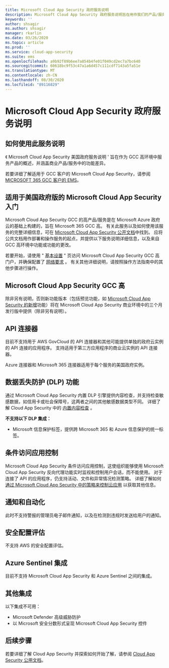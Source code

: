 ```yaml
---
title: Microsoft Cloud App Security 政府服务说明
description: Microsoft Cloud App Security 政府服务说明旨在用作我们的产品/服务的概述
keywords: ''
author: shsagir
ms.author: shsagir
manager: rkarlin
ms.date: 03/26/2020
ms.topic: article
ms.prod: ''
ms.service: cloud-app-security
ms.suite: ems
ms.openlocfilehash: a9b92f89b6ee7a854b4fe01f049cd2ec7a7bc640
ms.sourcegitcommit: 60618bc9f53c47a1a6d457c111cdf7143a5fa51e
ms.translationtype: MT
ms.contentlocale: zh-CN
ms.lasthandoff: 08/30/2020
ms.locfileid: "89116829"
---
```

# <a name="microsoft-cloud-app-security-government-service-description"></a>Microsoft Cloud App Security 政府服务说明

## <a name="how-to-use-this-service-description"></a>如何使用此服务说明

《 Microsoft Cloud App Security 美国政府服务说明 ' 旨在作为 GCC 高环境中服务产品的概述，并涵盖商业产品/服务中的功能差异。

若要详细了解适用于 GCC 客户的 Microsoft Cloud App Security，请参阅 [MICROSOFT 365 GCC 客户的 EMS](https://docs.microsoft.com/enterprise-mobility-security/solutions/ems-govt-service-description#ems-for-us-office-365-gcc-customers)。

## <a name="getting-started-with-microsoft-cloud-app-security-for-us-government-gcc-high"></a>适用于美国政府版的 Microsoft Cloud App Security 入门

Microsoft Cloud App Security GCC 的高产品/服务是在 Microsoft Azure 政府云的基础上构建的，旨在 Microsoft 365 GCC 高。 有关此服务以及如何使用该服务的完整详细信息，可在 [Microsoft Cloud App Security 公开文档](https://docs.microsoft.com/cloud-app-security/)中找到。 应将公共文档用作部署和操作服务的起点，并提供以下服务说明详细信息，以及来自 GCC 高环境中功能或功能的更改。

若要开始，请使用 " [基本设置](https://docs.microsoft.com/cloud-app-security/general-setup) " 页访问 Microsoft Cloud App Security GCC 高门户，并确保配置了 [网络要求](https://docs.microsoft.com/cloud-app-security/network-requirements) 。 有关其他详细说明，请按照操作方法指南中的其他步骤进行操作。

## <a name="feature-variations-in-microsoft-cloud-app-security-gcc-high"></a>Microsoft Cloud App Security GCC 高

除非另有说明，否则新功能版本（包括预览功能，如 [Microsoft Cloud App Security 的新增](https://docs.microsoft.com/cloud-app-security/release-notes)功能）将在 Microsoft Cloud App Security 商业环境中的三个月发行版中提供（除非另有说明）。

## <a name="api-connector"></a>API 连接器

目前不支持用于 AWS GovCloud 的 API 连接器和其他可能提供单独的政府云实例的 API 连接的应用程序。 支持适用于第三方应用程序的商业云实例的 API 连接器。

Azure 连接器和 Microsoft 365 连接器适用于每个服务的美国政府实例。

## <a name="data-loss-prevention-dlp-features"></a>数据丢失防护 (DLP) 功能

通过 Microsoft Cloud App Security 内置 DLP 引擎提供内容检查，并支持检查敏感数据，如信用卡或社会保障号，这两者之间的其他敏感数据类型不同。 详细了解 Cloud App Security 中的 [内置内容检查](https://docs.microsoft.com/cloud-app-security/content-inspection-built-in) 。

**不支持以下 DLP 集成：**

- Microsoft 信息保护标签，提供跨 Microsoft 365 和 Azure 信息保护的统一标签。

## <a name="conditional-access-app-control"></a>条件访问应用控制

Microsoft Cloud App Security 条件访问应用控制，这使组织能够使用 Microsoft Cloud App Security 反向代理功能实时监视和控制用户会话，而不能使用。
对于连接了 API 的应用程序，仍支持活动、文件和异常情况检测策略。 详细了解如何 [通过 Microsoft Cloud App Security 中的策略来控制云应用](https://docs.microsoft.com/cloud-app-security/control-cloud-apps-with-policies) 以获取其他信息。

## <a name="notifications-and-automation"></a>通知和自动化

此时不支持警报的管理员电子邮件通知，以及在检测到违规时发送给用户的通知。

## <a name="security-configuration-assessments"></a>安全配置评估

不支持 AWS 的安全配置评估。

## <a name="azure-sentinel-integration"></a>Azure Sentinel 集成

目前不支持 Microsoft Cloud App Security 和 Azure Sentinel 之间的集成。

## <a name="other-integrations"></a>其他集成

以下集成不可用：

- Microsoft Defender 高级威胁防护
- 以 Microsoft 安全分数形式呈现 Microsoft Cloud App Security 控件

## <a name="next-steps"></a>后续步骤

若要详细了解 Cloud App Security 并探索如何开始了解，请参阅 [Cloud App Security 公用文档](https://docs.microsoft.com/cloud-app-security/)。
